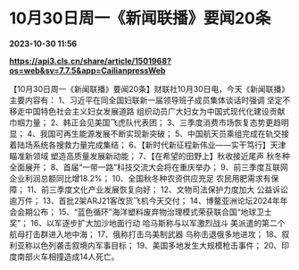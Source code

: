 # 10月30日周一《新闻联播》要闻20条

**2023-10-30 11:56**

**https://api3.cls.cn/share/article/1501968?os=web&sv=7.7.5&app=CailianpressWeb**

【10月30日周一《新闻联播》要闻20条】财联社10月30日电，今天《新闻联播》主要内容有： 1、习近平在同全国妇联新一届领导班子成员集体谈话时强调 坚定不移走中国特色社会主义妇女发展道路 组织动员广大妇女为中国式现代化建设贡献巾帼力量； 2、韩正会见美国飞虎队代表团； 3、三季度消费市场恢复态势更趋明显； 4、我国可再生能源发展不断实现新突破； 5、中国航天员乘组完成在轨交接 着陆场系统各搜救力量完成集结； 6、【新时代新征程新伟业——实干笃行】天津瞄准新领域 塑造高质量发展新动能； 7、【在希望的田野上】秋收接近尾声 秋冬种全面展开； 8、首届“一带一路”科技交流大会将在重庆举办； 9、前三季度互联网企业利润总额同比增18.2%； 10、全国秋冬种农资供应充足 农民用肥需求有保障； 11、前三季度文化产业发展恢复向好； 12、文物司法保护力度加大 公益诉讼逾万件； 13、首批2架ARJ21客改货飞机今天交付； 14、博鳌亚洲论坛2024年年会会期公布； 15、“蓝色循环”海洋塑料废弃物治理模式荣获联合国“地球卫士奖”； 16、以军逐步扩大加沙地面行动 哈马斯称与以军激烈战斗 美派遣的第二个航母打击群进入地中海； 17、俄称打击乌美制武器 乌称击退俄多地进攻； 18、叙利亚称以色列袭击叙境内军事目标； 19、美国多地发生大规模枪击事件； 20、印度南部火车相撞造成14人死亡。